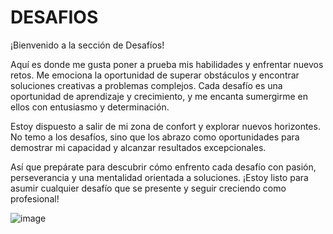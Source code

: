 # DESAFIOS 
¡Bienvenido a la sección de Desafíos!

Aquí es donde me gusta poner a prueba mis habilidades y enfrentar nuevos retos. Me emociona la oportunidad de superar obstáculos y encontrar soluciones creativas a problemas complejos. Cada desafío es una oportunidad de aprendizaje y crecimiento, y me encanta sumergirme en ellos con entusiasmo y determinación.

Estoy dispuesto a salir de mi zona de confort y explorar nuevos horizontes. No temo a los desafíos, sino que los abrazo como oportunidades para demostrar mi capacidad y alcanzar resultados excepcionales.

Así que prepárate para descubrir cómo enfrento cada desafío con pasión, perseverancia y una mentalidad orientada a soluciones. ¡Estoy listo para asumir cualquier desafío que se presente y seguir creciendo como profesional!

![image](https://github.com/rigo461/desafios/assets/113054899/ecd94b32-ffb2-4331-9160-9b4f93ed1c7a)
